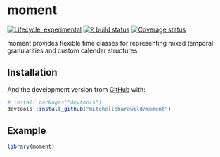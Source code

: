 
<!-- README.md is generated from README.Rmd. Please edit that file -->

# moment

<!-- badges: start -->

[![Lifecycle:
experimental](https://img.shields.io/badge/lifecycle-experimental-orange.svg)](https://www.tidyverse.org/lifecycle/#experimental)
[![R build
status](https://github.com/mitchelloharawild/moment/workflows/R-CMD-check/badge.svg)](https://github.com/mitchelloharawild/moment/actions)
[![Coverage
status](https://codecov.io/gh/mitchelloharawild/moment/branch/master/graph/badge.svg)](https://codecov.io/github/mitchelloharawild/moment?branch=master)
<!-- badges: end -->

moment provides flexible time classes for representing mixed temporal
granularities and custom calendar structures.

## Installation

<!-- You can install the released version of moment from [CRAN](https://CRAN.R-project.org) with: -->

<!-- ``` r -->

<!-- install.packages("moment") -->

<!-- ``` -->

And the development version from [GitHub](https://github.com/) with:

``` r
# install.packages("devtools")
devtools::install_github("mitchelloharawild/moment")
```

## Example

``` r
library(moment)
```
